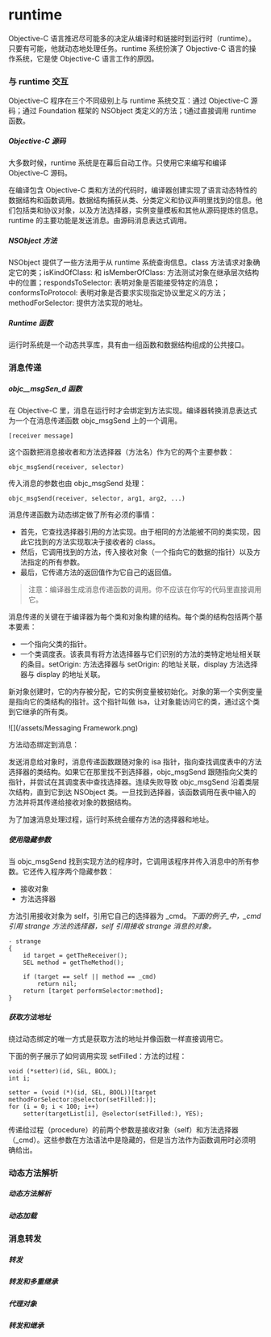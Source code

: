 # runtime

Objective-C 语言推迟尽可能多的决定从编译时和链接时到运行时（runtime）。只要有可能，他就动态地处理任务。runtime 系统扮演了 Objective-C 语言的操作系统，它是使 Objective-C 语言工作的原因。

### 与 runtime 交互

Objective-C 程序在三个不同级别上与 runtime 系统交互：通过 Objective-C 源码；通过 Foundation 框架的 NSObject 类定义的方法；t通过直接调用 runtime 函数。

##### Objective-C 源码

大多数时候，runtime 系统是在幕后自动工作。只使用它来编写和编译 Objective-C 源码。

在编译包含 Objective-C 类和方法的代码时，编译器创建实现了语言动态特性的数据结构和函数调用。数据结构捕获从类、分类定义和协议声明里找到的信息。他们包括类和协议对象，以及方法选择器，实例变量模板和其他从源码提炼的信息。runtime 的主要功能是发送消息。由源码消息表达式调用。

##### NSObject 方法

NSObject 提供了一些方法用于从 runtime 系统查询信息。class 方法请求对象确定它的类；isKindOfClass: 和 isMemberOfClass: 方法测试对象在继承层次结构中的位置；respondsToSelector: 表明对象是否能接受特定的消息；conformsToProtocol: 表明对象是否要求实现指定协议里定义的方法；methodForSelector: 提供方法实现的地址。

##### Runtime 函数

运行时系统是一个动态共享库，具有由一组函数和数据结构组成的公共接口。

### 消息传递

##### objc\_\_msgSen\_d 函数

在 Objective-C 里，消息在运行时才会绑定到方法实现。编译器转换消息表达式为一个在消息传递函数 objc\_msgSend 上的一个调用。

```
[receiver message]
```

这个函数把消息接收者和方法选择器（方法名）作为它的两个主要参数：

```
objc_msgSend(receiver, selector)
```

传入消息的参数也由 objc\_msgSend 处理：

```
objc_msgSend(receiver, selector, arg1, arg2, ...)
```

消息传递函数为动态绑定做了所有必须的事情：

* 首先，它查找选择器引用的方法实现。由于相同的方法能被不同的类实现，因此它找到的方法实现取决于接收者的 class。
* 然后，它调用找到的方法，传入接收对象（一个指向它的数据的指针）以及方法指定的所有参数。
* 最后，它传递方法的返回值作为它自己的返回值。

> 注意：编译器生成消息传递函数的调用。你不应该在你写的代码里直接调用它。

消息传递的关键在于编译器为每个类和对象构建的结构。每个类的结构包括两个基本要素：

* 一个指向父类的指针。
* 一个类调度表。该表具有将方法选择器与它们识别的方法的类特定地址相关联的条目。setOrigin: 方法选择器与 setOrigin: 的地址关联，display 方法选择器与 display 的地址关联。

新对象创建时，它的内存被分配，它的实例变量被初始化。对象的第一个实例变量是指向它的类结构的指针。这个指针叫做 isa，让对象能访问它的类，通过这个类到它继承的所有类。

![](/assets/Messaging Framework.png)

方法动态绑定到消息：

发送消息给对象时，消息传递函数跟随对象的 isa 指针，指向查找调度表中的方法选择器的类结构。如果它在那里找不到选择器，objc\_msgSend 跟随指向父类的指针，并尝试在其调度表中查找选择器。连续失败导致 objc\_msgSend 沿着类层次结构，直到它到达 NSObject 类。一旦找到选择器，该函数调用在表中输入的方法并将其传递给接收对象的数据结构。

为了加速消息处理过程，运行时系统会缓存方法的选择器和地址。

##### 使用隐藏参数

当 objc\_msgSend 找到实现方法的程序时，它调用该程序并传入消息中的所有参数。它还传入程序两个隐藏参数：

* 接收对象
* 方法选择器

方法引用接收对象为 self，引用它自己的选择器为 _cmd。_下面的例子_中，\_cmd 引用 strange 方法的选择器，self 引用接收 strange 消息的对象。_

```
- strange
{
    id target = getTheReceiver();
    SEL method = getTheMethod();

    if (target == self || method == _cmd)
        return nil;
    return [target performSelector:method];
}
```

##### 获取方法地址

绕过动态绑定的唯一方式是获取方法的地址并像函数一样直接调用它。

下面的例子展示了如何调用实现 setFilled：方法的过程：

```
void (*setter)(id, SEL, BOOL);
int i;

setter = (void (*)(id, SEL, BOOL))[target methodForSelector:@selector(setFilled:)];
for (i = 0; i < 100; i++)
    setter(targetList[i], @selector(setFilled:), YES);
```

传递给过程（procedure）的前两个参数是接收对象（self）和方法选择器（\_cmd）。这些参数在方法语法中是隐藏的，但是当方法作为函数调用时必须明确给出。

### 动态方法解析

##### 动态方法解析

##### 动态加载

### 消息转发

##### 转发

##### 转发和多重继承

##### 代理对象

##### 转发和继承



